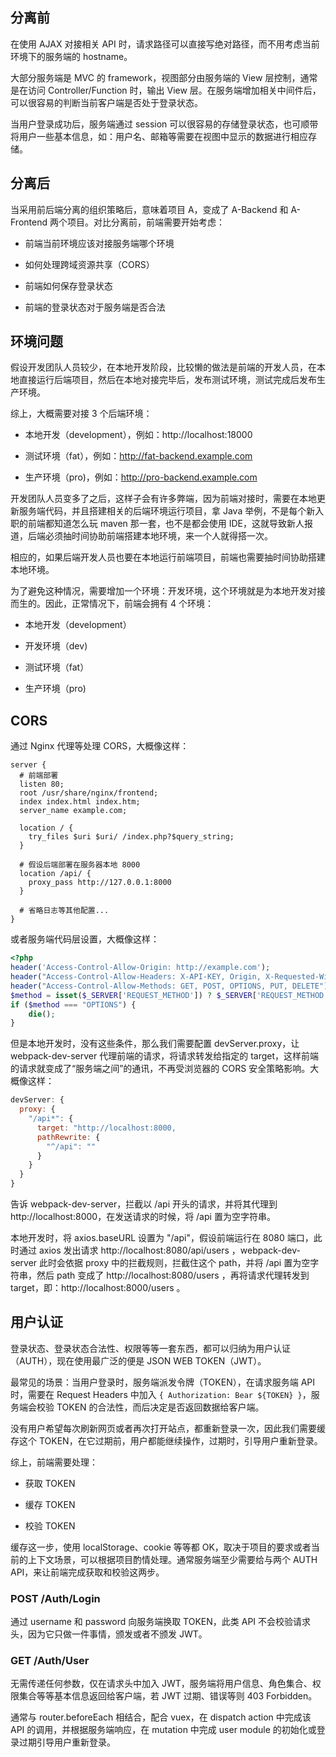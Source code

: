## 分离前

在使用 AJAX 对接相关 API 时，请求路径可以直接写绝对路径，而不用考虑当前环境下的服务端的 hostname。

大部分服务端是 MVC 的 framework，视图部分由服务端的 View 层控制，通常是在访问 Controller/Function 时，输出 View 层。在服务端增加相关中间件后，可以很容易的判断当前客户端是否处于登录状态。

当用户登录成功后，服务端通过 session 可以很容易的存储登录状态，也可顺带将用户一些基本信息，如：用户名、邮箱等需要在视图中显示的数据进行相应存储。

## 分离后

当采用前后端分离的组织策略后，意味着项目 A，变成了 A-Backend 和 A-Frontend 两个项目。对比分离前，前端需要开始考虑：

- 前端当前环境应该对接服务端哪个环境

- 如何处理跨域资源共享（CORS）

- 前端如何保存登录状态

- 前端的登录状态对于服务端是否合法

## 环境问题

假设开发团队人员较少，在本地开发阶段，比较懒的做法是前端的开发人员，在本地直接运行后端项目，然后在本地对接完毕后，发布测试环境，测试完成后发布生产环境。

综上，大概需要对接 3 个后端环境：

- 本地开发（development），例如：http://localhost:18000

- 测试环境（fat），例如：http://fat-backend.example.com

- 生产环境（pro)，例如：http://pro-backend.example.com

开发团队人员变多了之后，这样子会有许多弊端，因为前端对接时，需要在本地更新服务端代码，并且搭建相关的后端环境运行项目，拿 Java 举例，不是每个新入职的前端都知道怎么玩 maven 那一套，也不是都会使用 IDE，这就导致新人报道，后端必须抽时间协助前端搭建本地环境，来一个人就得搭一次。

相应的，如果后端开发人员也要在本地运行前端项目，前端也需要抽时间协助搭建本地环境。

为了避免这种情况，需要增加一个环境：开发环境，这个环境就是为本地开发对接而生的。因此，正常情况下，前端会拥有 4 个环境：

- 本地开发（development）

- 开发环境（dev)

- 测试环境（fat）

- 生产环境（pro)

## CORS

通过 Nginx 代理等处理 CORS，大概像这样：

```shell
server {
  # 前端部署
  listen 80;
  root /usr/share/nginx/frontend;
  index index.html index.htm;
  server_name example.com;

  location / {
    try_files $uri $uri/ /index.php?$query_string;
  }

  # 假设后端部署在服务器本地 8000
  location /api/ {
    proxy_pass http://127.0.0.1:8000
  }

  # 省略日志等其他配置...
}
```

或者服务端代码层设置，大概像这样：

```php
<?php
header('Access-Control-Allow-Origin: http://example.com');
header("Access-Control-Allow-Headers: X-API-KEY, Origin, X-Requested-With, Content-Type, Accept, Access-Control-Request-Method, Authorization");
header("Access-Control-Allow-Methods: GET, POST, OPTIONS, PUT, DELETE");
$method = isset($_SERVER['REQUEST_METHOD']) ? $_SERVER['REQUEST_METHOD'] : null;
if ($method === "OPTIONS") {
    die();
}
```

但是本地开发时，没有这些条件，那么我们需要配置 devServer.proxy，让 webpack-dev-server 代理前端的请求，将请求转发给指定的 target，这样前端的请求就变成了“服务端之间”的通讯，不再受浏览器的 CORS 安全策略影响。大概像这样：

```javascript
devServer: {
  proxy: {
    "/api*": {
      target: "http://localhost:8000,
      pathRewrite: {
        "^/api": ""
      }
    }
  }
}
```

告诉 webpack-dev-server，拦截以 /api 开头的请求，并将其代理到 http://localhost:8000，在发送请求的时候，将 /api 置为空字符串。

本地开发时，将 axios.baseURL 设置为 "/api"，假设前端运行在 8080 端口，此时通过 axios 发出请求 http://localhost:8080/api/users ，webpack-dev-server 此时会依据 proxy 中的拦截规则，拦截住这个 path，并将 /api 置为空字符串，然后 path 变成了 http://localhost:8080/users ，再将请求代理转发到 target，即：http://localhost:8000/users 。

## 用户认证

登录状态、登录状态合法性、权限等等一套东西，都可以归纳为用户认证（AUTH），现在使用最广泛的便是 JSON WEB TOKEN（JWT）。

最常见的场景：当用户登录时，服务端派发令牌（TOKEN），在请求服务端 API 时，需要在 Request Headers 中加入 ```{ Authorization: Bear ${TOKEN} }```，服务端会校验 TOKEN 的合法性，而后决定是否返回数据给客户端。

没有用户希望每次刷新网页或者再次打开站点，都重新登录一次，因此我们需要缓存这个 TOKEN，在它过期前，用户都能继续操作，过期时，引导用户重新登录。

综上，前端需要处理：

- 获取 TOKEN

- 缓存 TOKEN

- 校验 TOKEN

缓存这一步，使用 localStorage、cookie 等等都 OK，取决于项目的要求或者当前的上下文场景，可以根据项目酌情处理。通常服务端至少需要给与两个 AUTH API，来让前端完成获取和校验这两步。

### POST /Auth/Login

通过 username 和 password 向服务端换取 TOKEN，此类 API 不会校验请求头，因为它只做一件事情，颁发或者不颁发 JWT。

### GET /Auth/User

无需传递任何参数，仅在请求头中加入 JWT，服务端将用户信息、角色集合、权限集合等等基本信息返回给客户端，若 JWT 过期、错误等则 403 Forbidden。

通常与 router.beforeEach 相结合，配合 vuex，在 dispatch action 中完成该 API 的调用，并根据服务端响应，在 mutation 中完成 user module 的初始化或登录过期引导用户重新登录。